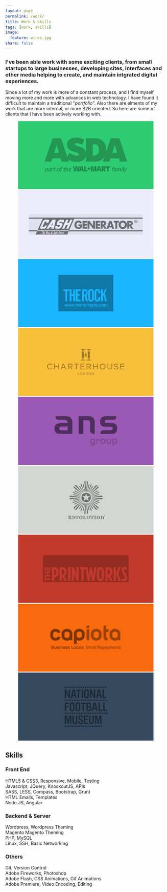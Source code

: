```yaml
---
layout: page
permalink: /work/
title: Work & Skills
tags: [work, skills]
image:
  feature: wires.jpg
share: false
---
```


### I've been able work with some exciting clients, from small startups to large businesses, developing sites, interfaces and other media helping to create, and maintain intgrated digital experiences. 

Since a lot of my work is more of a constant process, and I find myself moving more and more with advances in web technology. I have found it difficult to maintain a traditional "*portfolio*". Also there are elments of my work that are more internal, or more B2B oriented. So here are some of clients that I have been actively working with.   

<figure class="third">
	<img src="/images/asda.jpg" alt="Asda">
	<img src="/images/cash-generator.jpg" alt="Cash Generator">
	<img src="/images/the-rock.jpg" alt="The Rock">
	<img src="/images/charterhouse.jpg" alt="Charterhouse">
	<img src="/images/ans.jpg" alt="ANS Group">
	<img src="/images/revolution.jpg" alt="Revolution">
	<img src="/images/printworks.jpg" alt="The Printworks">
	<img src="/images/capiota.jpg" alt="Capiota">
	<img src="/images/national-football-museum.jpg" alt="National Football Museum">
</figure>

## Skills

### Front End

<div id="bar-1" class="bar-main-container emerald">
	<span class="bar-title">HTML5 &amp; CSS3, Responsive, Mobile, Testing</span>
    <div class="wrap">
      <div class="bar-percentage" data-percentage="98"></div>
      <div class="bar-container">
        <div class="bar"></div>
      </div>
    </div>
</div>

<div id="bar-2" class="bar-main-container emerald">
	<span class="bar-title">Javascript, JQuery, KnockoutJS, APIs</span>
    <div class="wrap">
      <div class="bar-percentage" data-percentage="85"></div>
      <div class="bar-container">
        <div class="bar"></div>
      </div>
    </div>
</div>

<div id="bar-3" class="bar-main-container emerald">
	<span class="bar-title">SASS, LESS, Compass, Bootstrap, Grunt</span>
    <div class="wrap">
      <div class="bar-percentage" data-percentage="90"></div>
      <div class="bar-container">
        <div class="bar"></div>
      </div>
    </div>
</div>

<div id="bar-4" class="bar-main-container emerald">
	<span class="bar-title">HTML Emails, Templates</span>
    <div class="wrap">
      <div class="bar-percentage" data-percentage="90"></div>
      <div class="bar-container">
        <div class="bar"></div>
      </div>
    </div>
</div>

<div id="bar-5" class="bar-main-container emerald">
	<span class="bar-title">Node.JS, Angular</span>
    <div class="wrap">
      <div class="bar-percentage" data-percentage="30"></div>
      <div class="bar-container">
        <div class="bar"></div>
      </div>
    </div>
</div>

### Backend & Server

<div id="bar-6" class="bar-main-container emerald">
	<span class="bar-title">Wordpress, Wordpress Theming</span>
    <div class="wrap">
      <div class="bar-percentage" data-percentage="95"></div>
      <div class="bar-container">
        <div class="bar"></div>
      </div>
    </div>
</div>

<div id="bar-7" class="bar-main-container emerald">
	<span class="bar-title">Magento Magento Theming</span>
    <div class="wrap">
      <div class="bar-percentage" data-percentage="75"></div>
      <div class="bar-container">
        <div class="bar"></div>
      </div>
    </div>
</div>

<div id="bar-7" class="bar-main-container emerald">
	<span class="bar-title">PHP, MySQL</span>
    <div class="wrap">
      <div class="bar-percentage" data-percentage="60"></div>
      <div class="bar-container">
        <div class="bar"></div>
      </div>
    </div>
</div>

<div id="bar-8" class="bar-main-container emerald">
	<span class="bar-title">Linux, SSH, Basic Networking</span>
    <div class="wrap">
      <div class="bar-percentage" data-percentage="80"></div>
      <div class="bar-container">
        <div class="bar"></div>
      </div>
    </div>
</div>

### Others

<div id="bar-9" class="bar-main-container emerald">
	<span class="bar-title">Git, Version Control</span>
    <div class="wrap">
      <div class="bar-percentage" data-percentage="85"></div>
      <div class="bar-container">
        <div class="bar"></div>
      </div>
    </div>
</div>

<div id="bar-10" class="bar-main-container emerald">
	<span class="bar-title">Adobe Fireworks, Photoshop</span>
    <div class="wrap">
      <div class="bar-percentage" data-percentage="90"></div>
      <div class="bar-container">
        <div class="bar"></div>
      </div>
    </div>
</div>

<div id="bar-11" class="bar-main-container emerald">
	<span class="bar-title">Adobe Flash, CSS Animations, Gif Animations</span>
    <div class="wrap">
      <div class="bar-percentage" data-percentage="75"></div>
      <div class="bar-container">
        <div class="bar"></div>
      </div>
    </div>
</div>

<div id="bar-12" class="bar-main-container emerald">
	<span class="bar-title">Adobe Premiere, Video Encoding, Editing</span>
    <div class="wrap">
      <div class="bar-percentage" data-percentage="50"></div>
      <div class="bar-container">
        <div class="bar"></div>
      </div>
    </div>
</div>